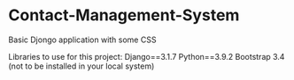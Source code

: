 # Contact-Management-System
Basic Djongo application with some CSS

Libraries to use for this project:
  Django==3.1.7
  Python==3.9.2
  Bootstrap 3.4 (not to be installed in your local system)
